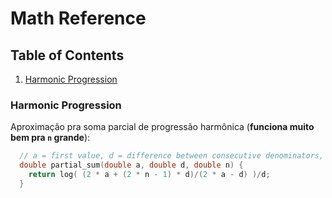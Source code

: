 # Math Reference

## Table of Contents

1. [Harmonic Progression](###harmonic-Progression)


### Harmonic Progression

Aproximação pra soma parcial de progressão harmônica (**funciona muito bem pra `n` grande**):
```cpp
  // a = first value, d = difference between consecutive denominators, n = number of terms
  double partial_sum(double a, double d, double n) {
    return log( (2 * a + (2 * n - 1) * d)/(2 * a - d) )/d;
  }
```
